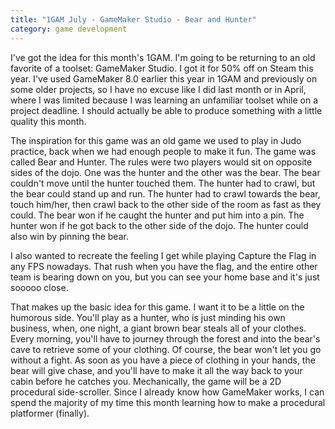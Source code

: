 ```yaml
---
title: "1GAM July - GameMaker Studio - Bear and Hunter"
category: game development
---
```

I've got the idea for this month's 1GAM. I'm going to be returning to an old favorite of a toolset: GameMaker Studio. I got it for 50% off on Steam this year. I've used GameMaker 8.0 earlier this year in 1GAM and previously on some older projects, so I have no excuse like I did last month or in April, where I was limited because I was learning an unfamiliar toolset while on a project deadline. I should actually be able to produce something with a little quality this month.

The inspiration for this game was an old game we used to play in Judo practice, back when we had enough people to make it fun. The game was called Bear and Hunter. The rules were two players would sit on opposite sides of the dojo. One was the hunter and the other was the bear. The bear couldn't move until the hunter touched them. The hunter had to crawl, but the bear could stand up and run. The hunter had to crawl towards the bear, touch him/her, then crawl back to the other side of the room as fast as they could. The bear won if he caught the hunter and put him into a pin. The hunter won if he got back to the other side of the dojo. The hunter could also win by pinning the bear.

I also wanted to recreate the feeling I get while playing Capture the Flag in any FPS nowadays. That rush when you have the flag, and the entire other team is bearing down on you, but you can see your home base and it's just sooooo close.

That makes up the basic idea for this game. I want it to be a little on the humorous side. You'll play as a hunter, who is just minding his own business, when, one night, a giant brown bear steals all of your clothes. Every morning, you'll have to journey through the forest and into the bear's cave to retrieve some of your clothing. Of course, the bear won't let you go without a fight. As soon as you have a piece of clothing in your hands, the bear will give chase, and you'll have to make it all the way back to your cabin before he catches you. Mechanically, the game will be a 2D procedural side-scroller. Since I already know how GameMaker works, I can spend the majority of my time this month learning how to make a procedural platformer (finally).
